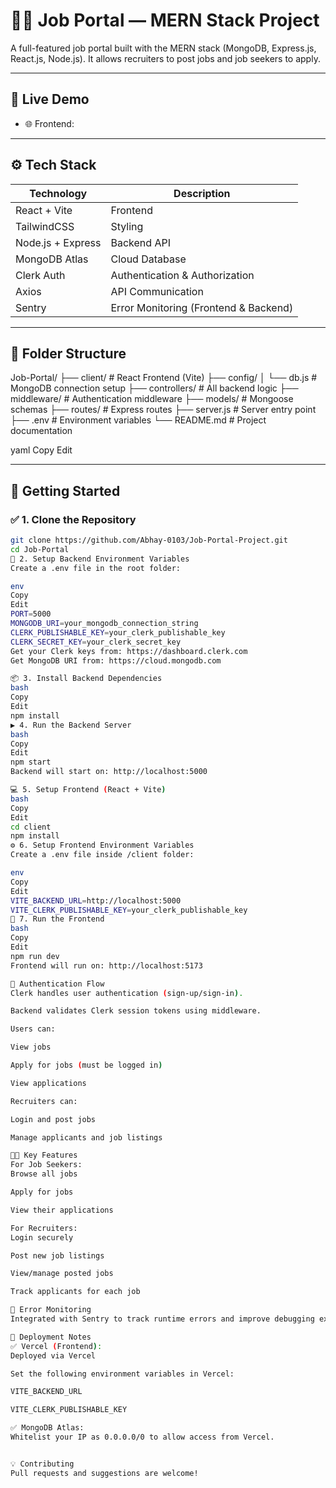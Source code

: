 # 🧑‍💼 Job Portal — MERN Stack Project

A full-featured job portal built with the MERN stack (MongoDB, Express.js, React.js, Node.js). It allows recruiters to post jobs and job seekers to apply.

---

## 🔗 Live Demo

- 🌐 Frontend: 

---

## ⚙️ Tech Stack

| Technology      | Description                      |
|-----------------|----------------------------------|
| React + Vite    | Frontend                         |
| TailwindCSS     | Styling                          |
| Node.js + Express | Backend API                   |
| MongoDB Atlas   | Cloud Database                   |
| Clerk Auth      | Authentication & Authorization   |
| Axios           | API Communication                |
| Sentry          | Error Monitoring (Frontend & Backend) |

---

## 📁 Folder Structure

Job-Portal/
├── client/ # React Frontend (Vite)
├── config/
│ └── db.js # MongoDB connection setup
├── controllers/ # All backend logic
├── middleware/ # Authentication middleware
├── models/ # Mongoose schemas
├── routes/ # Express routes
├── server.js # Server entry point
├── .env # Environment variables
└── README.md # Project documentation

yaml
Copy
Edit

---

## 🚀 Getting Started

### ✅ 1. Clone the Repository

```bash
git clone https://github.com/Abhay-0103/Job-Portal-Project.git
cd Job-Portal
🔐 2. Setup Backend Environment Variables
Create a .env file in the root folder:

env
Copy
Edit
PORT=5000
MONGODB_URI=your_mongodb_connection_string
CLERK_PUBLISHABLE_KEY=your_clerk_publishable_key
CLERK_SECRET_KEY=your_clerk_secret_key
Get your Clerk keys from: https://dashboard.clerk.com
Get MongoDB URI from: https://cloud.mongodb.com

📦 3. Install Backend Dependencies
bash
Copy
Edit
npm install
▶️ 4. Run the Backend Server
bash
Copy
Edit
npm start
Backend will start on: http://localhost:5000

💻 5. Setup Frontend (React + Vite)
bash
Copy
Edit
cd client
npm install
⚙️ 6. Setup Frontend Environment Variables
Create a .env file inside /client folder:

env
Copy
Edit
VITE_BACKEND_URL=http://localhost:5000
VITE_CLERK_PUBLISHABLE_KEY=your_clerk_publishable_key
🚀 7. Run the Frontend
bash
Copy
Edit
npm run dev
Frontend will run on: http://localhost:5173

🔐 Authentication Flow
Clerk handles user authentication (sign-up/sign-in).

Backend validates Clerk session tokens using middleware.

Users can:

View jobs

Apply for jobs (must be logged in)

View applications

Recruiters can:

Login and post jobs

Manage applicants and job listings

🧑‍💻 Key Features
For Job Seekers:
Browse all jobs

Apply for jobs

View their applications

For Recruiters:
Login securely

Post new job listings

View/manage posted jobs

Track applicants for each job

🧪 Error Monitoring
Integrated with Sentry to track runtime errors and improve debugging experience.

🧹 Deployment Notes
✅ Vercel (Frontend):
Deployed via Vercel

Set the following environment variables in Vercel:

VITE_BACKEND_URL

VITE_CLERK_PUBLISHABLE_KEY

✅ MongoDB Atlas:
Whitelist your IP as 0.0.0.0/0 to allow access from Vercel.


💡 Contributing
Pull requests and suggestions are welcome!
